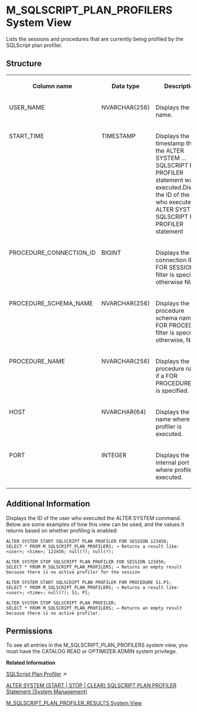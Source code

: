 <!-- loiof63fd16eabb34471b4df2fd91290e31b -->

# M\_SQLSCRIPT\_PLAN\_PROFILERS System View

Lists the sessions and procedures that are currently being profiled by the SQLScript plan profiler.



<a name="loiof63fd16eabb34471b4df2fd91290e31b___q_u_e_r_y__p_l_a_n_s_1struct_QUERY_PLANS"/>

## Structure


<table>
<tr>
<th valign="top">

Column name

</th>
<th valign="top">

Data type

</th>
<th valign="top">

Description

</th>
</tr>
<tr>
<td valign="top">

USER\_NAME

</td>
<td valign="top">

NVARCHAR\(256\)

</td>
<td valign="top">

Displays the user name.

</td>
</tr>
<tr>
<td valign="top">

START\_TIME

</td>
<td valign="top">

TIMESTAMP

</td>
<td valign="top">

Displays the timestamp that the ALTER SYSTEM ... SQLSCRIPT PLAN PROFILER statement was executed.Displays the ID of the user who executed the ALTER SYSTEM ... SQLSCRIPT PLAN PROFILER statement

</td>
</tr>
<tr>
<td valign="top">

PROCEDURE\_CONNECTION\_ID

</td>
<td valign="top">

BIGINT

</td>
<td valign="top">

Displays the connection ID if a FOR SESSION filter is specified, otherwise NULL.

</td>
</tr>
<tr>
<td valign="top">

PROCEDURE\_SCHEMA\_NAME

</td>
<td valign="top">

NVARCHAR\(256\)

</td>
<td valign="top">

Displays the procedure schema name if a FOR PROCEDURE filter is specified, otherwise, NULL.

</td>
</tr>
<tr>
<td valign="top">

PROCEDURE\_NAME

</td>
<td valign="top">

NVARCHAR\(256\)

</td>
<td valign="top">

Displays the procedure name if a FOR PROCEDURE filter is specified.

</td>
</tr>
<tr>
<td valign="top">

HOST

</td>
<td valign="top">

NVARCHAR\(64\)

</td>
<td valign="top">

Displays the host name where profiler is executed.

</td>
</tr>
<tr>
<td valign="top">

PORT

</td>
<td valign="top">

INTEGER

</td>
<td valign="top">

Displays the internal port where profiler is executed.

</td>
</tr>
</table>



<a name="loiof63fd16eabb34471b4df2fd91290e31b__section_l4b_wp5_ncb"/>

## Additional Information

Displays the ID of the user who executed the ALTER SYSTEM command. Below are some examples of how this view can be used, and the values it returns based on whether profiling is enabled:

```
ALTER SYSTEM START SQLSCRIPT PLAN PROFILER FOR SESSION 123456;
SELECT * FROM M_SQLSCRIPT_PLAN_PROFILERS; → Returns a result like: <user>; <time>; 123456; null(?); null(?);

ALTER SYSTEM STOP SQLSCRIPT PLAN PROFILER FOR SESSION 123456;
SELECT * FROM M_SQLSCRIPT_PLAN_PROFILERS; → Returns an empty result because there is no active profiler for the session

ALTER SYSTEM START SQLSCRIPT PLAN PROFILER FOR PROCEDURE S1.P1;
SELECT * FROM M_SQLSCRIPT_PLAN_PROFILERS; → Returns a result like: <user>; <time>; null(?); S1; P1;

ALTER SYSTEM STOP SQLSCRIPT PLAN PROFILER;
SELECT * FROM M_SQLSCRIPT_PLAN_PROFILERS; → Returns an empty result because there is no active profiler.
```



<a name="loiof63fd16eabb34471b4df2fd91290e31b__section_bbs_ppd_tfb"/>

## Permissions

To see all entries in the M\_SQLSCRIPT\_PLAN\_PROFILERS system view, you must have the CATALOG READ or OPTIMIZER ADMIN system privilege.

**Related Information**  


[SQLScript Plan Profiler](https://help.sap.com/viewer/d1cb63c8dd8e4c35a0f18aef632687f0/2024_1_QRC/en-US/ba8396bcc4344c5988fb78749a6d02c2.html "") :arrow_upper_right:

[ALTER SYSTEM \{START | STOP | CLEAR\} SQLSCRIPT PLAN PROFILER Statement \(System Management\)](../../010-SQL-Reference/012-SQL-Statements/alter-system-start-stop-clear-sqlscript-plan-profiler-statement-system-manag-f518753.md "Starts, stops, and clears the SQLScript Plan Profiling feature.")

[M\_SQLSCRIPT\_PLAN\_PROFILER\_RESULTS System View](m-sqlscript-plan-profiler-results-system-view-3f527e6.md "Stores the results generated by the SQLScript plan profiler.")

